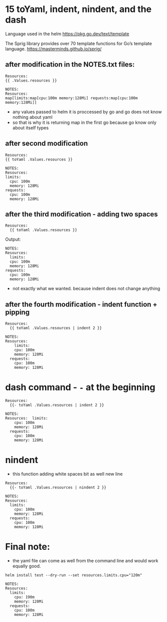 # 15 toYaml, indent, nindent, and the dash

Language used in the helm
https://pkg.go.dev/text/template

The Sprig library provides over 70 template functions for Go’s template language.
https://masterminds.github.io/sprig/



## after modification in the NOTES.txt files:

```
Resources:
{{ .Values.resources }}
```

```
NOTES:
Resources:
map[limits:map[cpu:100m memory:128Mi] requests:map[cpu:100m memory:128Mi]]
```

- any values passed to helm it is proccessed by go and go does not know nothing about yaml
- so that is why it is returning map in the first go because go know only about itself types


## after second modification

```
Resources:
{{ toYaml .Values.resources }}
```

```
NOTES:
Resources:
limits:
  cpu: 100m
  memory: 128Mi
requests:
  cpu: 100m
  memory: 128Mi

```

## after the third modification - adding two spaces 
```
Resources:
  {{ toYaml .Values.resources }}
```
Output:
```
NOTES:
Resources:
  limits:
  cpu: 100m
  memory: 128Mi
requests:
  cpu: 100m
  memory: 128Mi

```
- not exactly what we wanted. because indent does not change anything


## after the fourth modification - indent function + pipping

```
Resources:
  {{ toYaml .Values.resources | indent 2 }}
```

```
NOTES:
Resources:
    limits:
    cpu: 100m
    memory: 128Mi
  requests:
    cpu: 100m
    memory: 128Mi
```

# dash command - `-` at the beginning

```
Resources:
  {{- toYaml .Values.resources | indent 2 }}
```

```
NOTES:
Resources:  limits:
    cpu: 100m
    memory: 128Mi
  requests:
    cpu: 100m
    memory: 128Mi
```

# nindent

- this function adding white spaces bit as well new line
```
Resources:
  {{- toYaml .Values.resources | nindent 2 }}
```

```
NOTES:
Resources:
  limits:
    cpu: 100m
    memory: 128Mi
  requests:
    cpu: 100m
    memory: 128Mi

```

# Final note:
- the yaml file can come as well from the command line and would work equally good.


`helm install test --dry-run --set resources.limits.cpu="120m"`

```
NOTES:
Resources:
  limits:
    cpu: 190m
    memory: 128Mi
  requests:
    cpu: 100m
    memory: 128Mi
```


